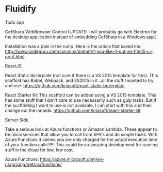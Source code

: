 # Fluidify
Todo app




CefSharp WebBrowser Control
(UPDATE: I will probably go with Electron for the desktop application instead of embedding CefSharp in a Windows app.)

Installation was a pain in the rump. Here is the article that saved me:
http://www.codeguru.com/columns/dotnet/if-you-like-it-put-an-html5-ui-on-it.html


ReactJS

React Static Boilerplate (not sure if there is a VS 2015 template for this).
This scaffold has Babel, Webpack, and ES2015 in it...all the stuff I wanted to try and use.
https://github.com/kriasoft/react-static-boilerplate

React Starter Kit
This scaffold can be added using a VS 2015 template.
This has some stuff that I don't care to use necessarily such as gulp tasks. But if the scaffolding
I want to use is not available, I can start with this and then change out the innards.
https://github.com/kriasoft/react-starter-kit


Server Side

Take a serious look at Azure functions or Amazon Lambda. These appear to be microservices that allow you to call from SPA's and do simple tasks.
With Azure Functions it seems you are only charged for the actual execution time of your function calls!!!!!! This could be an amazing development
for running stuff in the cloud for low, low cost.

Azure Functions: https://azure.microsoft.com/en-us/pricing/details/functions/
